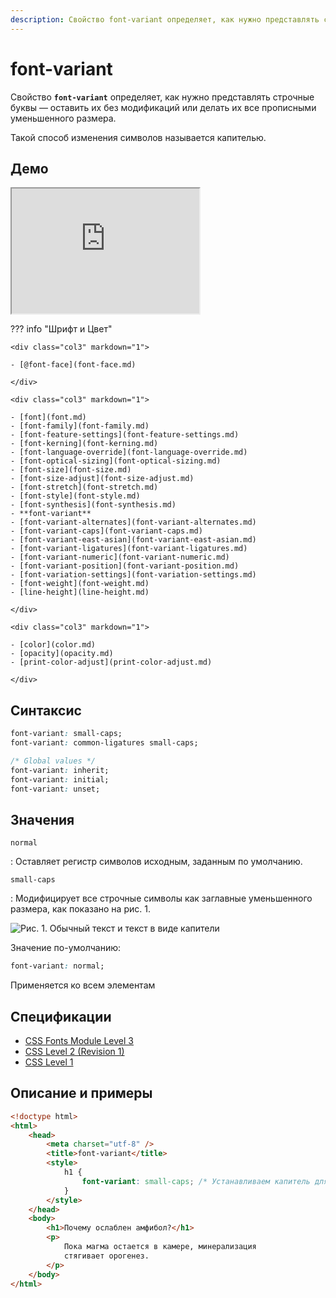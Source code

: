 ```yaml
---
description: Свойство font-variant определяет, как нужно представлять строчные буквы — оставить их без модификаций или делать их все прописными уменьшенного размера
---
```


# font-variant

Свойство **`font-variant`** определяет, как нужно представлять строчные буквы — оставить их без модификаций или делать их все прописными уменьшенного размера.

Такой способ изменения символов называется капителью.

## Демо

<iframe class="interactive is-default-height" height="200" src="https://interactive-examples.mdn.mozilla.net/pages/css/font-variant.html" title="MDN Web Docs Interactive Example" loading="lazy" data-readystate="complete"></iframe>

??? info "Шрифт и Цвет"

    <div class="col3" markdown="1">

    - [@font-face](font-face.md)

    </div>

    <div class="col3" markdown="1">

    - [font](font.md)
    - [font-family](font-family.md)
    - [font-feature-settings](font-feature-settings.md)
    - [font-kerning](font-kerning.md)
    - [font-language-override](font-language-override.md)
    - [font-optical-sizing](font-optical-sizing.md)
    - [font-size](font-size.md)
    - [font-size-adjust](font-size-adjust.md)
    - [font-stretch](font-stretch.md)
    - [font-style](font-style.md)
    - [font-synthesis](font-synthesis.md)
    - **font-variant**
    - [font-variant-alternates](font-variant-alternates.md)
    - [font-variant-caps](font-variant-caps.md)
    - [font-variant-east-asian](font-variant-east-asian.md)
    - [font-variant-ligatures](font-variant-ligatures.md)
    - [font-variant-numeric](font-variant-numeric.md)
    - [font-variant-position](font-variant-position.md)
    - [font-variation-settings](font-variation-settings.md)
    - [font-weight](font-weight.md)
    - [line-height](line-height.md)

    </div>

    <div class="col3" markdown="1">

    - [color](color.md)
    - [opacity](opacity.md)
    - [print-color-adjust](print-color-adjust.md)

    </div>

## Синтаксис

```css
font-variant: small-caps;
font-variant: common-ligatures small-caps;

/* Global values */
font-variant: inherit;
font-variant: initial;
font-variant: unset;
```

## Значения

`normal`

: Оставляет регистр символов исходным, заданным по умолчанию.

`small-caps`

: Модифицирует все строчные символы как заглавные уменьшенного размера, как показано на рис. 1.

![Рис. 1. Обычный текст и текст в виде капители](css_font-variant_1.png)

Значение по-умолчанию:

```css
font-variant: normal;
```

Применяется ко всем элементам

## Спецификации

-   [CSS Fonts Module Level 3](http://dev.w3.org/csswg/css3-fonts/#propdef-font-variant)
-   [CSS Level 2 (Revision 1)](http://www.w3.org/TR/CSS2/fonts.html#propdef-font-variant)
-   [CSS Level 1](http://www.w3.org/TR/CSS1/#font-variant)

## Описание и примеры

```html
<!doctype html>
<html>
    <head>
        <meta charset="utf-8" />
        <title>font-variant</title>
        <style>
            h1 {
                font-variant: small-caps; /* Устанавливаем капитель для заголовка */
            }
        </style>
    </head>
    <body>
        <h1>Почему ослаблен амфибол?</h1>
        <p>
            Пока магма остается в камере, минерализация
            стягивает орогенез.
        </p>
    </body>
</html>
```
